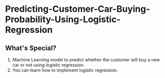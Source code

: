 # Predicting-Customer-Car-Buying-Probability-Using-Logistic-Regression
## What's Special?
  1. Machine Learning model to predict whether the customer will buy a new car or not using logistic regression.
  2. You can learn how to implement logistic regression.
